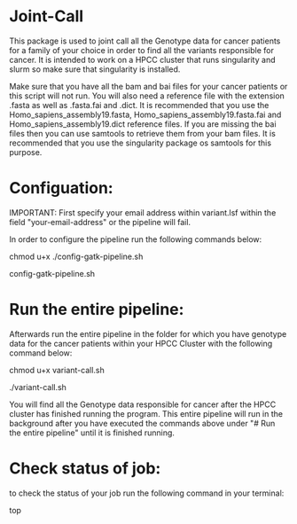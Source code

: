 # Joint-Call

This package is used to joint call all the Genotype data for cancer patients for a family of your choice in order to find all the variants responsible for cancer. It is intended to work on a HPCC cluster that runs singularity and slurm so make sure that singularity is installed. 

Make sure that you have all the bam and bai files for your cancer patients or this script will not run. You will also need a reference file with the extension .fasta as well
as .fasta.fai and .dict. It is recommended that you use the Homo_sapiens_assembly19.fasta, Homo_sapiens_assembly19.fasta.fai and Homo_sapiens_assembly19.dict reference files. If you are missing the bai files then you can use samtools to retrieve them from your bam files. It is recommended that you use the singularity package os samtools for this purpose.

# Configuation:

IMPORTANT: First specify your email address within variant.lsf within the field "your-email-address" or the pipeline will fail.

In order to configure the pipeline run the following commands below:

chmod u+x ./config-gatk-pipeline.sh

config-gatk-pipeline.sh

# Run the entire pipeline:

Afterwards run the entire pipeline in the folder for which you have genotype data for the cancer patients within your HPCC Cluster with the following command below:

chmod u+x variant-call.sh

./variant-call.sh

You will find all the Genotype data responsible for cancer after the HPCC cluster has finished running the program. This entire pipeline will run in the background after you have executed the commands above under "# Run the entire pipeline" until it is finished running.

# Check status of job:

to check the status of your job run the following command in your terminal:

top
